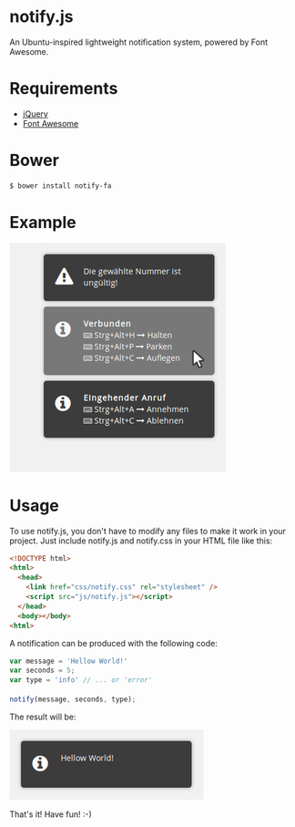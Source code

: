 notify.js
=========

An Ubuntu-inspired lightweight notification system, powered by Font Awesome.

# Requirements

* [jQuery](https://github.com/FortAwesome/Font-Awesome)
* [Font Awesome](https://github.com/FortAwesome/Font-Awesome)

# Bower

```sh
$ bower install notify-fa
```

# Example

![Example](examples/example1.jpg?raw=true "Example")

# Usage

To use notify.js, you don't have to modify any files to make it work in your project. Just include notify.js and notify.css in your HTML file like this:

```html
<!DOCTYPE html>
<html>
  <head>
    <link href="css/notify.css" rel="stylesheet" />
    <script src="js/notify.js"></script>
  </head>
  <body></body>
<html>
```

A notification can be produced with the following code:

```javascript
var message = 'Hellow World!'
var seconds = 5;
var type = 'info' // ... or 'error'

notify(message, seconds, type);
```
The result will be:

![Example](examples/example2.jpg?raw=true "Example")

That's it! Have fun! :-)
